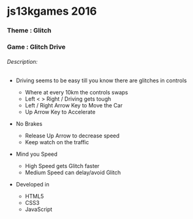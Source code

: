 # js13kgames 2016

### Theme : Glitch

### Game : Glitch Drive

###### Description:

- Driving seems to be easy till you know there are glitches in controls 
  - Where at every 10km the controls swaps 
  - Left < > Right / Driving gets tough 
  - Left / Right Arrow Key to Move the Car 
  - Up Arrow Key to Accelerate 

- No Brakes 
  - Release Up Arrow to decrease speed 
  - Keep watch on the traffic 

- Mind you Speed 
  - High Speed gets Glitch faster 
  - Medium Speed can delay/avoid Glitch 

- Developed in
  - HTML5
  - CSS3
  - JavaScript